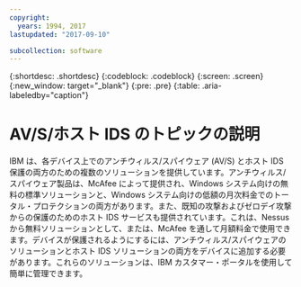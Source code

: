 ```yaml
---
copyright:
  years: 1994, 2017
lastupdated: "2017-09-10"

subcollection: software
---
```


{:shortdesc: .shortdesc}
{:codeblock: .codeblock}
{:screen: .screen}
{:new_window: target="_blank"}
{:pre: .pre}
{:table: .aria-labeledby="caption"}

# AV/S/ホスト IDS のトピックの説明

IBM は、各デバイス上でのアンチウィルス/スパイウェア (AV/S) とホスト IDS 保護の両方のための複数のソリューションを提供しています<!--- (http://www.softlayer.com/services/security /mcafeeAntiVirus) --->。アンチウィルス/スパイウェア製品は、McAfee によって提供され、Windows システム向けの無料の標準ソリューションと、Windows システム向けの低額の月次料金でのトータル・プロテクションの両方があります。また、既知の攻撃およびゼロデイ攻撃からの保護のためのホスト IDS サービスも提供されています。これは、Nessus から無料ソリューションとして、または、McAfee を通して月額料金で使用できます。デバイスが保護されるようにするには、アンチウィルス/スパイウェアのソリューションとホスト IDS ソリューションの両方をデバイスに追加する必要があります。これらのソリューションは、IBM カスタマー・ポータルを使用して簡単に管理できます。  
